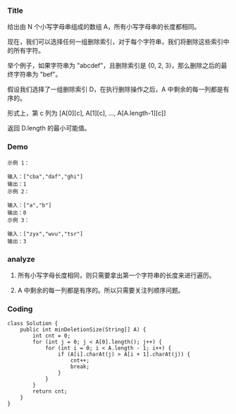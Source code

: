 ###   Title
给出由 N 个小写字母串组成的数组 A，所有小写字母串的长度都相同。

现在，我们可以选择任何一组删除索引，对于每个字符串，我们将删除这些索引中的所有字符。

举个例子，如果字符串为 "abcdef"，且删除索引是 {0, 2, 3}，那么删除之后的最终字符串为 "bef"。

假设我们选择了一组删除索引 D，在执行删除操作之后，A 中剩余的每一列都是有序的。

形式上，第 c 列为 [A[0][c], A[1][c], ..., A[A.length-1][c]]

返回 D.length 的最小可能值。

###   Demo

```
示例 1：

输入：["cba","daf","ghi"]
输出：1
示例 2：

输入：["a","b"]
输出：0
示例 3：

输入：["zyx","wvu","tsr"]
输出：3
```

###   analyze

1. 所有小写字母长度相同，则只需要拿出第一个字符串的长度来进行遍历。

2. A 中剩余的每一列都是有序的。所以只需要关注列顺序问题。

###   Coding
``` 
class Solution {
    public int minDeletionSize(String[] A) {
        int cnt = 0;
        for (int j = 0; j < A[0].length(); j++) {
            for (int i = 0; i < A.length - 1; i++) {
                if (A[i].charAt(j) > A[i + 1].charAt(j)) {
                    cnt++;
                    break;
                }
            }
        }
        return cnt;
    }
}
```